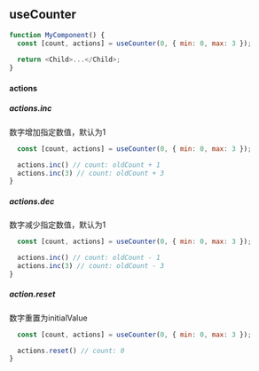 ## useCounter

```javascript
function MyComponent() {
  const [count, actions] = useCounter(0, { min: 0, max: 3 }); 
  
  return <Child>...</Child>;
}
```

#### actions

##### actions.inc
数字增加指定数值，默认为1
```javascript
  const [count, actions] = useCounter(0, { min: 0, max: 3 }); 

  actions.inc() // count: oldCount + 1
  actions.inc(3) // count: oldCount + 3
}
```
##### actions.dec
数字减少指定数值，默认为1
```javascript
  const [count, actions] = useCounter(0, { min: 0, max: 3 }); 

  actions.inc() // count: oldCount - 1
  actions.inc(3) // count: oldCount - 3
}
```
##### action.reset
数字重置为initialValue
```javascript
  const [count, actions] = useCounter(0, { min: 0, max: 3 }); 

  actions.reset() // count: 0
}
```
